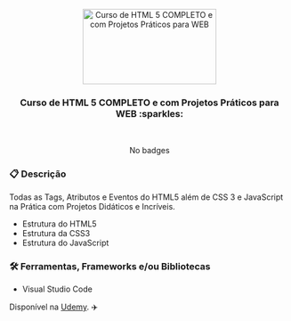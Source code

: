 <p align="center">
  <img src="https://img-c.udemycdn.com/course/240x135/2231672_d36d_4.jpg" width="240" height="135" alt="Curso de HTML 5 COMPLETO e com Projetos Práticos para WEB" />
</p>

<h3 align="center">
  Curso de HTML 5 COMPLETO e com Projetos Práticos para WEB :sparkles:
</h3>

<br>

<div align="center">

No badges

</div>

### :clipboard: Descrição

Todas as Tags, Atributos e Eventos do HTML5 além de CSS 3 e JavaScript na Prática com Projetos Didáticos e Incríveis.

- Estrutura do HTML5
- Estrutura da CSS3
- Estrutura do JavaScript

### :hammer_and_wrench: Ferramentas, Frameworks e/ou Bibliotecas

- Visual Studio Code



Disponível na [Udemy](https://www.udemy.com/course/web-html5-css3-javascript/). :airplane:
